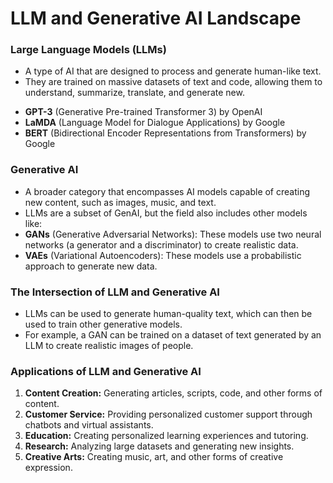# LLM and Generative AI Landscape

### Large Language Models (LLMs)
- A type of AI that are designed to process and generate human-like text.
- They are trained on massive datasets of text and code, allowing them to understand, summarize, translate, and generate new.
* **GPT-3** (Generative Pre-trained Transformer 3) by OpenAI
* **LaMDA** (Language Model for Dialogue Applications) by Google
* **BERT** (Bidirectional Encoder Representations from Transformers) by Google

### Generative AI
- A broader category that encompasses AI models capable of creating new content, such as images, music, and text.
- LLMs are a subset of GenAI, but the field also includes other models like:
- **GANs** (Generative Adversarial Networks): These models use two neural networks (a generator and a discriminator) to create realistic data.
- **VAEs** (Variational Autoencoders): These models use a probabilistic approach to generate new data.

### The Intersection of LLM and Generative AI
- LLMs can be used to generate human-quality text, which can then be used to train other generative models.
- For example, a GAN can be trained on a dataset of text generated by an LLM to create realistic images of people.

### Applications of LLM and Generative AI
1. **Content Creation:** Generating articles, scripts, code, and other forms of content.
2. **Customer Service:** Providing personalized customer support through chatbots and virtual assistants.
3. **Education:** Creating personalized learning experiences and tutoring.
4. **Research:** Analyzing large datasets and generating new insights.
5. **Creative Arts:** Creating music, art, and other forms of creative expression.
